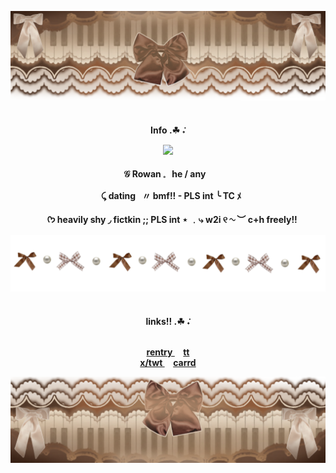 ![image_alt](https://github.com/G00fstergoof/G00fstergoof/blob/main/IMG_4600.png)
<h4 align="center"

 
 <br><b>Info .☘︎ ݁˖</b>

![](https://komarev.com/ghpvc/?username=G00fstergoof&color=644537&label=collected_sticks )

𝒢 Rowan 𓈒⠀he / any⠀

⠀⤹ dating⠀〃 bmf!! - PLS int ╰  TC ﾒ

⠀
ᡣ𐭩 heavily shy ◞ fictkin ;; PLS int ⋆
 ﹒⤷ w2i ୧ ∿ ︶ c+h freely!!

![image_alt](https://github.com/G00fstergoof/G00fstergoof/blob/main/IMG_4609.png)

<h4 align="center"

</h4>
<br><b>links!! .☘︎ ݁˖</b>


<br><a
 href="https://rentry.co/princsstwo">rentry
 </a> ⠀     <a
href="https://www.tiktok.com/@goofster_goof">tt
<br><a
href="https://x.com/idiotperson671?s=21">x/twt
 </a> ⠀     <a
href="https://goofstergoofs.carrd.co/">carrd
 </a>

![image_alt](https://github.com/G00fstergoof/G00fstergoof/blob/main/IMG_4599.png)
